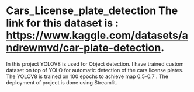 # Cars_License_plate_detection The link for this dataset is : https://www.kaggle.com/datasets/andrewmvd/car-plate-detection.
In this project YOLOV8 is used for Object detection. I have trained custom dataset on top of YOLO for automatic detection of the cars license plates.
The YOLOV8 is trained on 100 epochs to achieve map 0.5-0.7 .
The deployment of project is done using Streamlit.
